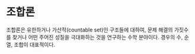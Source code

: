 # 조합론
조합론은 유한하거나 가산적(countable set)인 구조들에 대하여, 문제 해결의 가짓수를 찾거나 어떤 주어진 성질을 극대화하는 것을 연구하는 수학 분야이다. 경우의 수, 순열, 조합이 대표적이다.